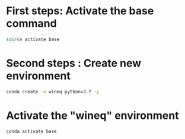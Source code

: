 # First steps: Activate the base command
``` bash
source activate base

```
# Second steps : Create new environment

``` bash
conda create -n wineq python=3.7 -y

```

# Activate the "wineq" environment
```bash
conda activate base
```




